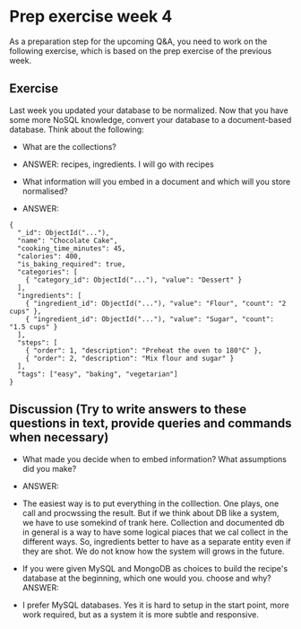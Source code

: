 # Prep exercise week 4

As a preparation step for the upcoming Q&A, you need to work on the following exercise, which is based on the prep
exercise of the previous week.

## Exercise

Last week you updated your database to be normalized. Now that you have some more NoSQL knowledge, convert your database
to a document-based database. Think about the following:

- What are the collections?
- ANSWER: recipes, ingredients. I will go with recipes

- What information will you embed in a document and which will you store normalised?
- ANSWER:
```
{
  "_id": ObjectId("..."),
  "name": "Chocolate Cake",
  "cooking_time_minutes": 45,
  "calories": 400,
  "is_baking_required": true,
  "categories": [
    { "category_id": ObjectId("..."), "value": "Dessert" }
  ],
  "ingredients": [
    { "ingredient_id": ObjectId("..."), "value": "Flour", "count": "2 cups" },
    { "ingredient_id": ObjectId("..."), "value": "Sugar", "count": "1.5 cups" }
  ],
  "steps": [
    { "order": 1, "description": "Preheat the oven to 180°C" },
    { "order": 2, "description": "Mix flour and sugar" }
  ],
  "tags": ["easy", "baking", "vegetarian"]
}
```


## Discussion (Try to write answers to these questions in text, provide queries and commands when necessary)

- What made you decide when to embed information? What assumptions did you make?
- ANSWER:
- The easiest way is to put everything in the colllection. One plays, one call and procwssing the result. But if we think about DB like a system, we have to use somekind of trank here. Collection and documented db in general is a way to have some logical piaces that we cal collect in the different ways. So, ingredients better to have as a separate entity even if they are shot. We do not know how the system will grows in the future.  

- If you were given MySQL and MongoDB as choices to build the recipe's database at the beginning, which one would you.
  choose and why?
ANSWER:
- I prefer MySQL databases. Yes it is hard to setup in the start point, more work required, but as a system it is more subtle and responsive.
